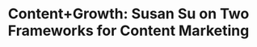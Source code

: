 ---
layout: blog
publisher: Medium
originalurl: https://medium.com/startup-grind/content-growth-susan-su-on-two-frameworks-for-content-marketing-98d8fd2adc54
title: "Content+Growth: Susan Su on Two Frameworks for Content Marketing"
snippet: "We’ve all been there: you write a brilliant blog post, hit publish, and expect it to go viral… only to hear crickets chirping quietly in the background. Experiences like these may prompt us to exclaim: Our content marketing isn’t working! There’s no return on investment, no distribution! Why?!"
category: startup
---